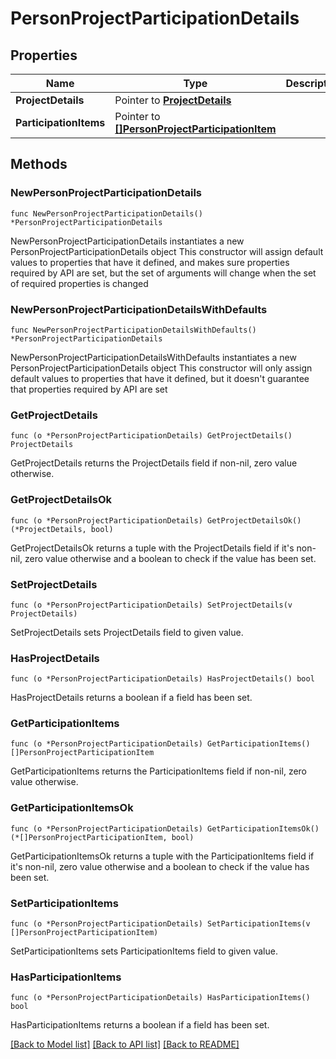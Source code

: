 # PersonProjectParticipationDetails

## Properties

Name | Type | Description | Notes
------------ | ------------- | ------------- | -------------
**ProjectDetails** | Pointer to [**ProjectDetails**](ProjectDetails.md) |  | [optional] 
**ParticipationItems** | Pointer to [**[]PersonProjectParticipationItem**](PersonProjectParticipationItem.md) |  | [optional] 

## Methods

### NewPersonProjectParticipationDetails

`func NewPersonProjectParticipationDetails() *PersonProjectParticipationDetails`

NewPersonProjectParticipationDetails instantiates a new PersonProjectParticipationDetails object
This constructor will assign default values to properties that have it defined,
and makes sure properties required by API are set, but the set of arguments
will change when the set of required properties is changed

### NewPersonProjectParticipationDetailsWithDefaults

`func NewPersonProjectParticipationDetailsWithDefaults() *PersonProjectParticipationDetails`

NewPersonProjectParticipationDetailsWithDefaults instantiates a new PersonProjectParticipationDetails object
This constructor will only assign default values to properties that have it defined,
but it doesn't guarantee that properties required by API are set

### GetProjectDetails

`func (o *PersonProjectParticipationDetails) GetProjectDetails() ProjectDetails`

GetProjectDetails returns the ProjectDetails field if non-nil, zero value otherwise.

### GetProjectDetailsOk

`func (o *PersonProjectParticipationDetails) GetProjectDetailsOk() (*ProjectDetails, bool)`

GetProjectDetailsOk returns a tuple with the ProjectDetails field if it's non-nil, zero value otherwise
and a boolean to check if the value has been set.

### SetProjectDetails

`func (o *PersonProjectParticipationDetails) SetProjectDetails(v ProjectDetails)`

SetProjectDetails sets ProjectDetails field to given value.

### HasProjectDetails

`func (o *PersonProjectParticipationDetails) HasProjectDetails() bool`

HasProjectDetails returns a boolean if a field has been set.

### GetParticipationItems

`func (o *PersonProjectParticipationDetails) GetParticipationItems() []PersonProjectParticipationItem`

GetParticipationItems returns the ParticipationItems field if non-nil, zero value otherwise.

### GetParticipationItemsOk

`func (o *PersonProjectParticipationDetails) GetParticipationItemsOk() (*[]PersonProjectParticipationItem, bool)`

GetParticipationItemsOk returns a tuple with the ParticipationItems field if it's non-nil, zero value otherwise
and a boolean to check if the value has been set.

### SetParticipationItems

`func (o *PersonProjectParticipationDetails) SetParticipationItems(v []PersonProjectParticipationItem)`

SetParticipationItems sets ParticipationItems field to given value.

### HasParticipationItems

`func (o *PersonProjectParticipationDetails) HasParticipationItems() bool`

HasParticipationItems returns a boolean if a field has been set.


[[Back to Model list]](../README.md#documentation-for-models) [[Back to API list]](../README.md#documentation-for-api-endpoints) [[Back to README]](../README.md)


